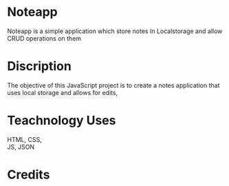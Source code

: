 # Noteapp
Noteapp is a simple application which store notes In Localstorage and allow CRUD operations on them 

# Discription  
The objective of this JavaScript project is to create a notes application that uses local storage 
and allows for edits, 

# Teachnology Uses 
HTML, 
CSS,  
JS, 
JSON

 # Credits




